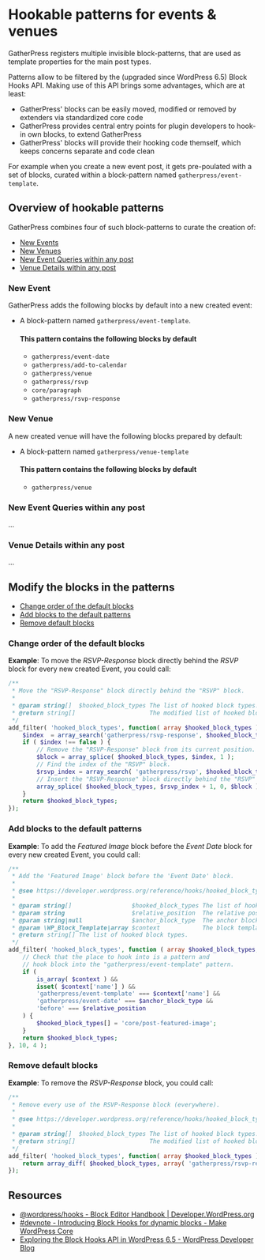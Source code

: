 # Hookable patterns for events & venues

GatherPress registers multiple invisible block-patterns, that are used as template properties for the main post types.

Patterns allow to be filtered by the (upgraded since WordPress 6.5) Block Hooks API. Making use of this API brings some advantages, which are at least:

- GatherPress' blocks can be easily moved, modified or removed by extenders via standardized core code
- GatherPress provides central entry points for plugin developers to hook-in own blocks, to extend GatherPress
- GatherPress' blocks will provide their hooking code themself, which keeps concerns separate and code clean

For example when you create a new event post, it gets pre-poulated with a set of blocks, curated within a block-pattern named `gatherpress/event-template`.

## Overview of hookable patterns

GatherPress combines four of such block-patterns to curate the creation of:

- [New Events](#new-event)
- [New Venues](#new-venue)
- [New Event Queries within any post](#new-event-queries-within-any-post)
- [Venue Details within any post](#venue-details-within-any-post)

### New Event

GatherPress adds the following blocks by default into a new created event:

- A block-pattern named `gatherpress/event-template`.

    #### This pattern contains the following blocks by default

    - `gatherpress/event-date`
    - `gatherpress/add-to-calendar`
    - `gatherpress/venue`
    - `gatherpress/rsvp`
    - `core/paragraph`
    - `gatherpress/rsvp-response`


### New Venue

A new created venue will have the following blocks prepared by default:

- A block-pattern named `gatherpress/venue-template`

    #### This pattern contains the following blocks by default

    - `gatherpress/venue`


### New Event Queries within any post

...

### Venue Details within any post

...

## Modify the blocks in the patterns

- [Change order of the default blocks](#change-order-of-the-default-blocks)
- [Add blocks to the default patterns](#add-blocks-to-the-default-patterns)
- [Remove default blocks](#remove-default-blocks)

### Change order of the default blocks

**Example**: To move the *RSVP-Response* block directly behind the *RSVP* block for every new created Event,
you could call:

```php
/**
 * Move the "RSVP-Response" block directly behind the "RSVP" block.
 *
 * @param string[]  $hooked_block_types The list of hooked block types.
 * @return string[]                     The modified list of hooked block types.
 */
add_filter( 'hooked_block_types', function( array $hooked_block_types ) : array {
    $index  = array_search('gatherpress/rsvp-response', $hooked_block_types);
    if ( $index !== false ) {
        // Remove the "RSVP-Response" block from its current position.
        $block = array_splice( $hooked_block_types, $index, 1 );
        // Find the index of the "RSVP" block.
        $rsvp_index = array_search( 'gatherpress/rsvp', $hooked_block_types );
        // Insert the "RSVP-Response" block directly behind the "RSVP" block.
        array_splice( $hooked_block_types, $rsvp_index + 1, 0, $block );
    }
    return $hooked_block_types;
});
```

### Add blocks to the default patterns

**Example**: To add the *Featured Image* block before the *Event Date* block for every new created Event,
you could call:

```php
/**
 * Add the 'Featured Image' block before the 'Event Date' block.
 *
 * @see https://developer.wordpress.org/reference/hooks/hooked_block_types/
 *
 * @param string[]                 $hooked_block_types The list of hooked  block types.
 * @param string                   $relative_position  The relative position  of the hooked blocks. Can be one of 'before', 'after', 'first_child', or  'last_child'.
 * @param string|null              $anchor_block_type  The anchor block type.
 * @param \WP_Block_Template|array $context            The block template,  template part, or pattern that the anchor block belongs to.
 * @return string[] The list of hooked block types.
 */
add_filter( 'hooked_block_types', function ( array $hooked_block_types, string $relative_position, ?string $anchor_block_type, $context ): array {
    // Check that the place to hook into is a pattern and
    // hook block into the "gatherpress/event-template" pattern.
    if ( 
        is_array( $context ) &&
        isset( $context['name'] ) &&
        'gatherpress/event-template' === $context['name'] &&
        'gatherpress/event-date' === $anchor_block_type &&
        'before' === $relative_position
    ) {
        $hooked_block_types[] = 'core/post-featured-image';
    }
    return $hooked_block_types;
}, 10, 4 );
```

### Remove default blocks

**Example**: To remove the *RSVP-Response* block, you could call:

```php
/**
 * Remove every use of the RSVP-Response block (everywhere).
 *
 * @see https://developer.wordpress.org/reference/hooks/hooked_block_types/
 *
 * @param string[]  $hooked_block_types The list of hooked block types.
 * @return string[]                     The modified list of hooked block types.
 */
add_filter( 'hooked_block_types', function( array $hooked_block_types ) : array {
    return array_diff( $hooked_block_types, array( 'gatherpress/rsvp-response' ) );
});
```

## Resources

- [@wordpress/hooks - Block Editor Handbook | Developer.WordPress.org](https://developer.wordpress.org/block-editor/reference-guides/packages/packages-hooks/)
- [#devnote - Introducing Block Hooks for dynamic blocks - Make WordPress Core](https://make.wordpress.org/core/2023/10/15/introducing-block-hooks-for-dynamic-blocks/)
- [Exploring the Block Hooks API in WordPress 6.5 - WordPress Developer Blog](https://developer.wordpress.org/news/2024/03/25/exploring-the-block-hooks-api-in-wordpress-6-5/)

